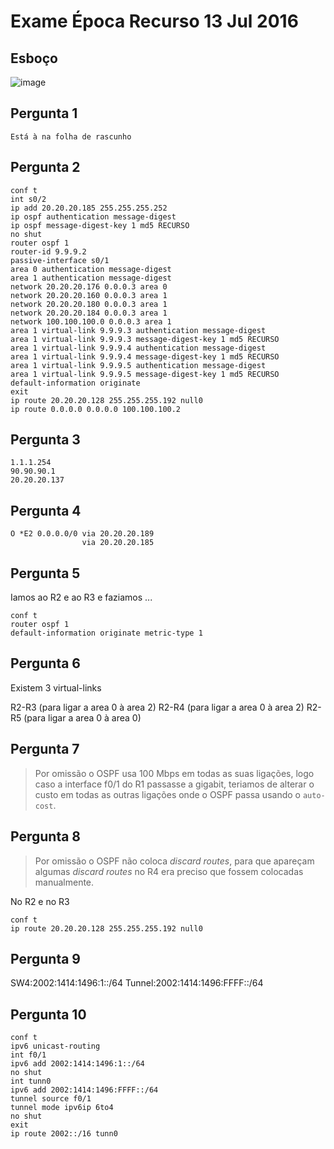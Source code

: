 # Exame Época Recurso 13 Jul 2016


## Esboço

![image](https://user-images.githubusercontent.com/12052283/122753832-b80b4c00-d28a-11eb-8903-89c3b62f2317.png)


## Pergunta 1

```
Está à na folha de rascunho
```

## Pergunta 2

```
conf t
int s0/2
ip add 20.20.20.185 255.255.255.252
ip ospf authentication message-digest
ip ospf message-digest-key 1 md5 RECURSO
no shut
router ospf 1
router-id 9.9.9.2
passive-interface s0/1
area 0 authentication message-digest
area 1 authentication message-digest
network 20.20.20.176 0.0.0.3 area 0
network 20.20.20.160 0.0.0.3 area 1
network 20.20.20.180 0.0.0.3 area 1
network 20.20.20.184 0.0.0.3 area 1
network 100.100.100.0 0.0.0.3 area 1
area 1 virtual-link 9.9.9.3 authentication message-digest
area 1 virtual-link 9.9.9.3 message-digest-key 1 md5 RECURSO
area 1 virtual-link 9.9.9.4 authentication message-digest
area 1 virtual-link 9.9.9.4 message-digest-key 1 md5 RECURSO
area 1 virtual-link 9.9.9.5 authentication message-digest
area 1 virtual-link 9.9.9.5 message-digest-key 1 md5 RECURSO
default-information originate
exit
ip route 20.20.20.128 255.255.255.192 null0
ip route 0.0.0.0 0.0.0.0 100.100.100.2
```

## Pergunta 3

```
1.1.1.254
90.90.90.1
20.20.20.137
```

## Pergunta 4

```
O *E2 0.0.0.0/0 via 20.20.20.189
		  		via 20.20.20.185
```

## Pergunta 5

Iamos ao R2 e ao R3 e faziamos ...

```
conf t
router ospf 1
default-information originate metric-type 1
```

## Pergunta 6

Existem 3 virtual-links

R2-R3 (para ligar a area 0 à area 2)
R2-R4 (para ligar a area 0 à  area 2)
R2-R5 (para ligar a area 0 à area 0)

## Pergunta 7

> Por omissão o OSPF usa 100 Mbps em todas as suas ligações, logo caso a interface f0/1 do R1 passasse a gigabit, teriamos de alterar o custo em todas as outras ligações onde o OSPF passa usando o `auto-cost`.

## Pergunta 8

> Por omissão o OSPF não coloca *discard routes*, para que apareçam algumas *discard routes* no R4 era preciso que fossem colocadas manualmente. 

No R2 e no R3

```
conf t
ip route 20.20.20.128 255.255.255.192 null0
```

## Pergunta 9

SW4:2002:1414:1496:1::/64
Tunnel:2002:1414:1496:FFFF::/64


## Pergunta 10

```
conf t
ipv6 unicast-routing
int f0/1
ipv6 add 2002:1414:1496:1::/64
no shut
int tunn0
ipv6 add 2002:1414:1496:FFFF::/64
tunnel source f0/1
tunnel mode ipv6ip 6to4
no shut
exit
ip route 2002::/16 tunn0
```